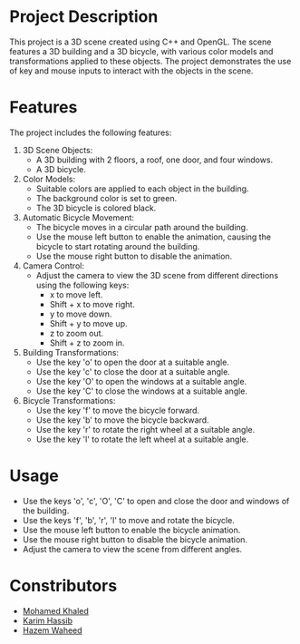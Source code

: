 # Project Description
This project is a 3D scene created using C++ and OpenGL. The scene features a 3D building and a 3D bicycle, with various color models and transformations applied to these objects. The project demonstrates the use of key and mouse inputs to interact with the objects in the scene.
# Features
The project includes the following features:
1. 3D Scene Objects:
   - A 3D building with 2 floors, a roof, one door, and four windows.
   - A 3D bicycle.
2. Color Models:
   - Suitable colors are applied to each object in the building.
   - The background color is set to green.
   - The 3D bicycle is colored black.
3. Automatic Bicycle Movement:
   - The bicycle moves in a circular path around the building.
   - Use the mouse left button to enable the animation, causing the bicycle to start rotating around the building.
   - Use the mouse right button to disable the animation.
4. Camera Control:
   - Adjust the camera to view the 3D scene from different directions using the following keys:
     - x to move left.
     - Shift + x to move right.
     - y to move down.
     - Shift + y to move up.
     - z to zoom out.
     - Shift + z to zoom in.
5. Building Transformations:
   - Use the key 'o' to open the door at a suitable angle.
   - Use the key 'c' to close the door at a suitable angle.
   - Use the key 'O' to open the windows at a suitable angle.
   - Use the key 'C' to close the windows at a suitable angle.
6. Bicycle Transformations:
   - Use the key 'f' to move the bicycle forward.
   - Use the key 'b' to move the bicycle backward.
   - Use the key 'r' to rotate the right wheel at a suitable angle.
   - Use the key 'l' to rotate the left wheel at a suitable angle.

# Usage 
- Use the keys 'o', 'c', 'O', 'C' to open and close the door and windows of the building.
- Use the keys 'f', 'b', 'r', 'l' to move and rotate the bicycle.
- Use the mouse left button to enable the bicycle animation.
- Use the mouse right button to disable the bicycle animation.
- Adjust the camera to view the scene from different angles.
# Constributors
- [Mohamed Khaled](https://github.com/emailam)
- [Karim Hassib](https://github.com/KarimH537)
- [Hazem Waheed](https://github.com/HazemWaheed2050)

